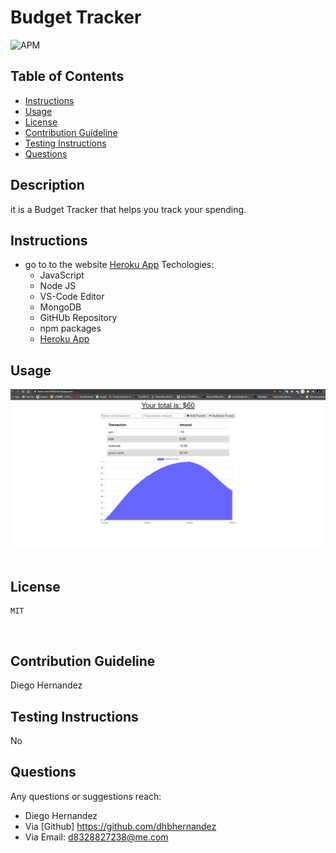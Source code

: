 # Budget Tracker
![APM](https://img.shields.io/apm/l/pack)
​
## Table of Contents
* [Instructions](#Instructions)
* [Usage](#Usage)
* [License](#license)
* [Contribution Guideline](#Contribution-Guideline)
* [Testing Instructions](#Testing-Instructions)
* [Questions](#Questions)
​
## Description 
it is a Budget Tracker that helps you track your spending.

## Instructions
* go to to the website [Heroku App](https://warm-cove-84182.herokuapp.com/)
​​
Techologies:
    - JavaScript
    - Node JS
    - VS-Code Editor
    - MongoDB
    - GitHUb Repository
    - npm packages
    - [Heroku App](https://warm-cove-84182.herokuapp.com//)
​
​
## Usage 
[![Watch the video](https://github.com/dhbhernandez/budget-trackers/blob/main/budget-tracker.png)](https://youtu.be/g_viRB1ay1g)
​
## License
    MIT
​
## Contribution Guideline

Diego Hernandez
## Testing Instructions
No
## Questions
Any questions or suggestions reach:

* Diego Hernandez
* Via [Github] https://github.com/dhbhernandez
* Via Email: d8328827238@me.com